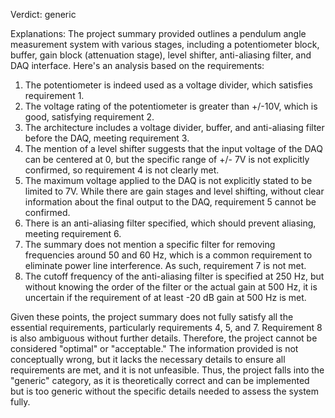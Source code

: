 Verdict: generic

Explanations: 
The project summary provided outlines a pendulum angle measurement system with various stages, including a potentiometer block, buffer, gain block (attenuation stage), level shifter, anti-aliasing filter, and DAQ interface. Here's an analysis based on the requirements:

1. The potentiometer is indeed used as a voltage divider, which satisfies requirement 1.
2. The voltage rating of the potentiometer is greater than +/-10V, which is good, satisfying requirement 2.
3. The architecture includes a voltage divider, buffer, and anti-aliasing filter before the DAQ, meeting requirement 3.
4. The mention of a level shifter suggests that the input voltage of the DAQ can be centered at 0, but the specific range of +/- 7V is not explicitly confirmed, so requirement 4 is not clearly met.
5. The maximum voltage applied to the DAQ is not explicitly stated to be limited to 7V. While there are gain stages and level shifting, without clear information about the final output to the DAQ, requirement 5 cannot be confirmed.
6. There is an anti-aliasing filter specified, which should prevent aliasing, meeting requirement 6.
7. The summary does not mention a specific filter for removing frequencies around 50 and 60 Hz, which is a common requirement to eliminate power line interference. As such, requirement 7 is not met.
8. The cutoff frequency of the anti-aliasing filter is specified at 250 Hz, but without knowing the order of the filter or the actual gain at 500 Hz, it is uncertain if the requirement of at least -20 dB gain at 500 Hz is met.

Given these points, the project summary does not fully satisfy all the essential requirements, particularly requirements 4, 5, and 7. Requirement 8 is also ambiguous without further details. Therefore, the project cannot be considered "optimal" or "acceptable." The information provided is not conceptually wrong, but it lacks the necessary details to ensure all requirements are met, and it is not unfeasible. Thus, the project falls into the "generic" category, as it is theoretically correct and can be implemented but is too generic without the specific details needed to assess the system fully.